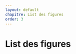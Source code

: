 ```yaml
---
layout: default
chapitre: List des figures
order: 3
---
```



<!-- Ce document est vide car il contient un code JavaScript qui génère dynamiquement le contenu et l'affiche ici  -->

# List des figures

<!-- new slide -->